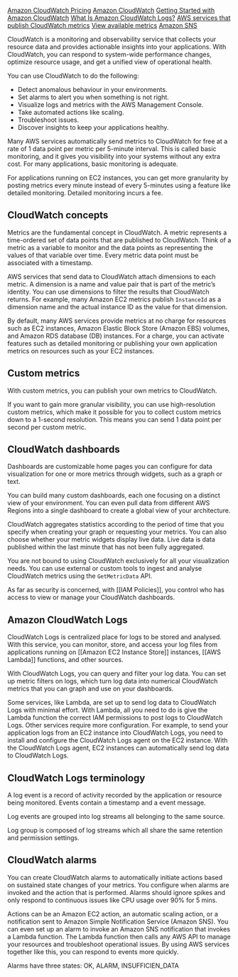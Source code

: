 
[Amazon CloudWatch Pricing](https://aws.amazon.com/cloudwatch/pricing/)
[Amazon CloudWatch](https://aws.amazon.com/cloudwatch/)
[Getting Started with Amazon CloudWatch](https://docs.aws.amazon.com/AmazonCloudWatch/latest/monitoring/GettingStarted.html)
[What Is Amazon CloudWatch Logs?](https://docs.aws.amazon.com/AmazonCloudWatch/latest/logs/WhatIsCloudWatchLogs.html)
[AWS services that publish CloudWatch metrics](https://docs.aws.amazon.com/AmazonCloudWatch/latest/monitoring/aws-services-cloudwatch-metrics.html)
[View available metrics](https://docs.aws.amazon.com/AmazonCloudWatch/latest/monitoring/viewing_metrics_with_cloudwatch.html)
[Amazon SNS](https://aws.amazon.com/sns/)

CloudWatch is a monitoring and observability service that collects your resource data and provides actionable insights into your applications. With CloudWatch, you can respond to system-wide performance changes, optimize resource usage, and get a unified view of operational health.

You can use CloudWatch to do the following:

- Detect anomalous behaviour in your environments.
- Set alarms to alert you when something is not right.
- Visualize logs and metrics with the AWS Management Console.
- Take automated actions like scaling.
- Troubleshoot issues.
- Discover insights to keep your applications healthy.

Many AWS services automatically send metrics to CloudWatch for free at a rate of 1 data point per metric per 5-minute interval. This is called basic monitoring, and it gives you visibility into your systems without any extra cost. For many applications, basic monitoring is adequate.  
  
For applications running on EC2 instances, you can get more granularity by posting metrics every minute instead of every 5-minutes using a feature like detailed monitoring. Detailed monitoring incurs a fee.

## CloudWatch concepts

Metrics are the fundamental concept in CloudWatch. A metric represents a time-ordered set of data points that are published to CloudWatch. Think of a metric as a variable to monitor and the data points as representing the values of that variable over time. Every metric data point must be associated with a timestamp.

AWS services that send data to CloudWatch attach dimensions to each metric. A dimension is a name and value pair that is part of the metric’s identity. You can use dimensions to filter the results that CloudWatch returns. For example, many Amazon EC2 metrics publish `InstanceId` as a dimension name and the actual instance ID as the value for that dimension.

By default, many AWS services provide metrics at no charge for resources such as EC2 instances, Amazon Elastic Block Store (Amazon EBS) volumes, and Amazon RDS database (DB) instances. For a charge, you can activate features such as detailed monitoring or publishing your own application metrics on resources such as your EC2 instances.

## Custom metrics

With custom metrics, you can publish your own metrics to CloudWatch.  
  
If you want to gain more granular visibility, you can use high-resolution custom metrics, which make it possible for you to collect custom metrics down to a 1-second resolution. This means you can send 1 data point per second per custom metric.

## CloudWatch dashboards

Dashboards are customizable home pages you can configure for data visualization for one or more metrics through widgets, such as a graph or text.

You can build many custom dashboards, each one focusing on a distinct view of your environment. You can even pull data from different AWS Regions into a single dashboard to create a global view of your architecture.

CloudWatch aggregates statistics according to the period of time that you specify when creating your graph or requesting your metrics. You can also choose whether your metric widgets display live data. Live data is data published within the last minute that has not been fully aggregated.

You are not bound to using CloudWatch exclusively for all your visualization needs. You can use external or custom tools to ingest and analyse CloudWatch metrics using the `GetMetricData` API.  
  
As far as security is concerned, with [[IAM Policies]], you control who has access to view or manage your CloudWatch dashboards.

## Amazon CloudWatch Logs  

CloudWatch Logs is centralized place for logs to be stored and analysed. With this service, you can monitor, store, and access your log files from applications running on [[Amazon EC2 Instance Store]] instances, [[AWS Lambda]] functions, and other sources.

With CloudWatch Logs, you can query and filter your log data. You can set up metric filters on logs, which turn log data into numerical CloudWatch metrics that you can graph and use on your dashboards.

Some services, like Lambda, are set up to send log data to CloudWatch Logs with minimal effort. With Lambda, all you need to do is give the Lambda function the correct IAM permissions to post logs to CloudWatch Logs. Other services require more configuration. For example, to send your application logs from an EC2 instance into CloudWatch Logs, you need to install and configure the CloudWatch Logs agent on the EC2 instance. With the CloudWatch Logs agent, EC2 instances can automatically send log data to CloudWatch Logs.

## CloudWatch Logs terminology  

A log event is a record of activity recorded by the application or resource being monitored. Events contain a timestamp and a event message.

Log events are grouped into log streams all belonging to the same source.

Log group is composed of log streams which all share the same retention and permission settings.

## CloudWatch alarms

You can create CloudWatch alarms to automatically initiate actions based on sustained state changes of your metrics. You configure when alarms are invoked and the action that is performed. Alarms should ignore spikes and only respond to continuous issues like CPU usage over 90% for 5 mins.

Actions can be an Amazon EC2 action, an automatic scaling action, or a notification sent to Amazon Simple Notification Service (Amazon SNS). You can even set up an alarm to invoke an Amazon SNS notification that invokes a Lambda function. The Lambda function then calls any AWS API to manage your resources and troubleshoot operational issues. By using AWS services together like this, you can respond to events more quickly.

Alarms have three states: OK, ALARM, INSUFFICIEN_DATA

